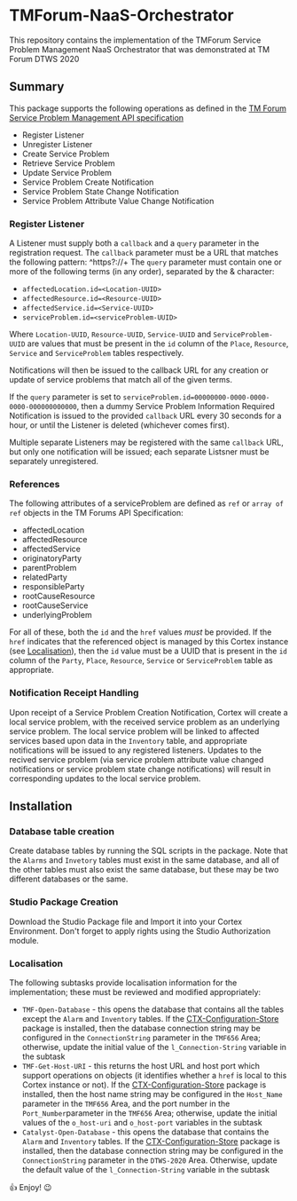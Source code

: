 # TMForum-NaaS-Orchestrator
This repository contains the implementation of the TMForum Service Problem Management NaaS Orchestrator that was demonstrated at TM Forum DTWS 2020

## Summary
This package supports the following operations as defined in the [TM Forum Service Problem Management API specification](https://projects.tmforum.org/wiki/download/attachments/110144737/TMF656_Service_Problem_Management_API_REST_Specification_R18.5.0.pdf?api=v2)
* Register Listener
* Unregister Listener
* Create Service Problem
* Retrieve Service Problem
* Update Service Problem
* Service Problem Create Notification
* Service Problem State Change Notification
* Service Problem Attribute Value Change Notification

### Register Listener
A Listener must supply both a `callback` and a `query` parameter in the registration request.
The `callback` parameter must be a URL that matches the following pattern: ^https?://<alphanumeric>+
The `query` parameter must contain one or more of the following terms (in any order), separated by the & character:
* `affectedLocation.id=<Location-UUID>`
* `affectedResource.id=<Resource-UUID>`
* `affectedService.id=<Service-UUID>`
* `serviceProblem.id=<serviceProblem-UUID>`

Where `Location-UUID`, `Resource-UUID`, `Service-UUID` and `ServiceProblem-UUID` are values that must be present in the `id` column of the `Place`, `Resource`, `Service` and `ServiceProblem` tables respectively.

Notifications will then be issued to the callback URL for any creation or update of service problems that match all of the given terms.

If the `query` parameter is set to `serviceProblem.id=00000000-0000-0000-0000-000000000000`, then a dummy Service Problem Information Required Notification is issued to the provided `callback` URL every 30 seconds for a hour, or until the Listener is deleted (whichever comes first).

Multiple separate Listeners may be registered with the same `callback` URL, but only one notification will be issued; each separate Listsner must be separately unregistered.

### References
The following attributes of a serviceProblem are defined as `ref` or `array of ref` objects in the TM Forums API Specification:
* affectedLocation
* affectedResource
* affectedService
* originatoryParty
* parentProblem
* relatedParty
* responsibleParty
* rootCauseResource
* rootCauseService
* underlyingProblem

For all of these, both the `id` and the `href` values *must* be provided. If the `href` indicates that the referenced object is managed by this Cortex instance (see [Localisation](https://github.com/IntelligentAutomationCommunity/TMForum-NaaS-Orchestrator/new/master?readme=1#localisation)), 
then the `id` value must be a UUID that is present in the `id` column of the `Party`, `Place`, `Resource`, `Service` or `ServiceProblem` table as appropriate.

### Notification Receipt Handling
Upon receipt of a Service Problem Creation Notification, Cortex will create a local service problem, with the received service problem as an underlying service problem. The local service problem will be linked to affected services based upon data in the `Inventory` table, and appropriate notifications will be issued to any registered listeners.
Updates to the recived service problem (via service problem attribute value changed notifications or service problem state change notifications) will result in corresponding updates to the local service problem.

## Installation
### Database table creation
Create database tables by running the SQL scripts in the package. Note that the `Alarms` and `Invetory` tables must exist in the same database, and all of the other tables must also exist the same database, but these may be two different databases or the same.
### Studio Package Creation
Download the Studio Package file and Import it into your Cortex Environment.
Don't forget to apply rights using the Studio Authorization module.
### Localisation
The following subtasks provide localisation information for the implementation; these must be reviewed and modified appropriately:
* `TMF-Open-Database` - this opens the database that contains all the tables except the `Alarm` and `Inventory` tables. 
If the [CTX-Configuration-Store](https://github.com/CortexIntelligentAutomation/CTX-Configuration-Store) package is installed, then the database connection string may be configured in the `ConnectionString` parameter in the `TMF656` Area; otherwise, update the initial value of the `l_Connection-String` variable in the subtask
* `TMF-Get-Host-URI` - this returns the host URL and host port which support operations on objects (it identifies whether a `href` is local to this Cortex instance or not).
If the [CTX-Configuration-Store](https://github.com/CortexIntelligentAutomation/CTX-Configuration-Store) package is installed, then the host name string may be configured in the `Host_Name` parameter in the `TMF656` Area, and the port number in the `Port_Number`parameter in the `TMF656` Area; otherwise, update the initial values of the `o_host-uri` and `o_host-port` variables in the subtask
* `Catalyst-Open-Database` - this opens the database that contains the `Alarm` and `Inventory` tables. 
If the [CTX-Configuration-Store](https://github.com/CortexIntelligentAutomation/CTX-Configuration-Store) package is installed, then the database connection string may be configured in the `ConnectionString` parameter in the `DTWS-2020` Area. Otherwise, update the default value of the `l_Connection-String` variable in the subtask



:thumbsup: Enjoy! :wink:


